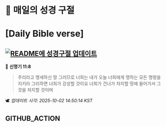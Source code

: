 # 🙏 매일의 성경 구절
# [Daily Bible verse]
## [![README에 성경구절 업데이트](https://github.com/DONGSUKA/first_test/actions/workflows/update-readme-bible.yml/badge.svg)](https://github.com/DONGSUKA/first_test/actions/workflows/update-readme-bible.yml)
<!-- START_BIBLE_VERSE -->
📖 **신명기 11:8**
> 주리라고 맹세하신 땅 그러므로 너희는 내가 오늘 너희에게 명하는 모든 명령을 지키라 그리하면 너희가 강성할 것이요 너희가 건너가 차지할 땅에 들어가서 그것을 차지할 것이며

🕊️ _업데이트 시각: 2025-10-02 14:50:14 KST_
  <!-- END_BIBLE_VERSE -->
## GITHUB_ACTION
